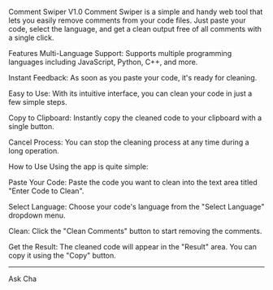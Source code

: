 Comment Swiper V1.0
Comment Swiper is a simple and handy web tool that lets you easily remove comments from your code files. Just paste your code, select the language, and get a clean output free of all comments with a single click.

Features
Multi-Language Support: Supports multiple programming languages including JavaScript, Python, C++, and more.

Instant Feedback: As soon as you paste your code, it's ready for cleaning.

Easy to Use: With its intuitive interface, you can clean your code in just a few simple steps.

Copy to Clipboard: Instantly copy the cleaned code to your clipboard with a single button.

Cancel Process: You can stop the cleaning process at any time during a long operation.

How to Use
Using the app is quite simple:

Paste Your Code: Paste the code you want to clean into the text area titled "Enter Code to Clean".

Select Language: Choose your code's language from the "Select Language" dropdown menu.

Clean: Click the "Clean Comments" button to start removing the comments.

Get the Result: The cleaned code will appear in the "Result" area. You can copy it using the "Copy" button.

---


Ask Cha
